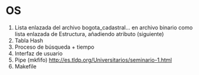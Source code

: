 # OS

1. Lista enlazada del archivo bogota_cadastral... en archivo binario como lista enlazada de Estructura, añadiendo atributo (siguiente)
2. Tabla Hash
3. Proceso de búsqueda + tiempo
4. Interfaz de usuario
5. Pipe (mkfifo) http://es.tldp.org/Universitarios/seminario-1.html
6. Makefile 

	